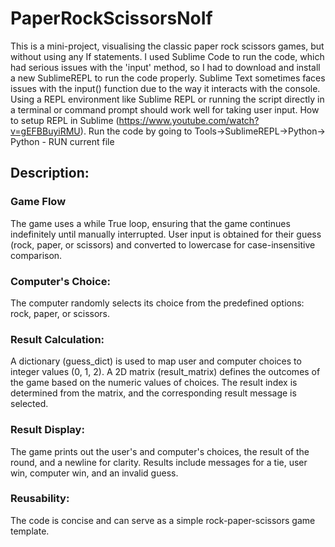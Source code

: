 # PaperRockScissorsNoIf
This is a mini-project, visualising the classic paper rock scissors games, but without using any If statements. I used Sublime Code to run the code, which had serious issues with the 'input' method, so I had to download and install a new SublimeREPL to run the code properly. Sublime Text sometimes faces issues with the input() function due to the way it interacts with the console. Using a REPL environment like Sublime REPL or running the script directly in a terminal or command prompt should work well for taking user input. How to setup REPL in Sublime (https://www.youtube.com/watch?v=gEFBBuyiRMU). Run the code by going to Tools->SublimeREPL->Python-> Python - RUN current file 

## Description:

### Game Flow

The game uses a while True loop, ensuring that the game continues indefinitely until manually interrupted.
User input is obtained for their guess (rock, paper, or scissors) and converted to lowercase for case-insensitive comparison.

### Computer's Choice:

The computer randomly selects its choice from the predefined options: rock, paper, or scissors.

### Result Calculation:

A dictionary (guess_dict) is used to map user and computer choices to integer values (0, 1, 2).
A 2D matrix (result_matrix) defines the outcomes of the game based on the numeric values of choices.
The result index is determined from the matrix, and the corresponding result message is selected.
### Result Display:

The game prints out the user's and computer's choices, the result of the round, and a newline for clarity.
Results include messages for a tie, user win, computer win, and an invalid guess.

### Reusability:

The code is concise and can serve as a simple rock-paper-scissors game template.

